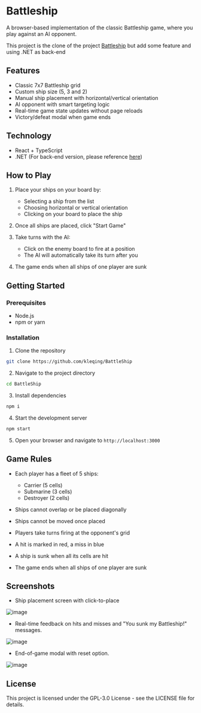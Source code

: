 # Battleship

A browser-based implementation of the classic Battleship game, where you play against an AI opponent.

This project is the clone of the project [Battleship](https://github.com/axeldlv/Battleship-Amazon) but add some feature and using .NET as back-end

## Features

- Classic 7x7 Battleship grid
- Custom ship size (5, 3 and 2)
- Manual ship placement with horizontal/vertical orientation
- AI opponent with smart targeting logic
- Real-time game state updates without page reloads
- Victory/defeat modal when game ends

## Technology

- React + TypeScript
- .NET (For back-end version, please reference [here](https://github.com/kleqing/BattleShip/tree/back-end))

## How to Play

1. Place your ships on your board by:
   - Selecting a ship from the list
   - Choosing horizontal or vertical orientation
   - Clicking on your board to place the ship

2. Once all ships are placed, click "Start Game"

3. Take turns with the AI:
   - Click on the enemy board to fire at a position
   - The AI will automatically take its turn after you

4. The game ends when all ships of one player are sunk

## Getting Started

### Prerequisites

- Node.js 
- npm or yarn

### Installation

1. Clone the repository
```bash
git clone https://github.com/kleqing/BattleShip
```

2. Navigate to the project directory
```bash
cd BattleShip
```

3. Install dependencies
```bash
npm i
```

4. Start the development server
```bash
npm start
```

5. Open your browser and navigate to `http://localhost:3000`

## Game Rules

- Each player has a fleet of 5 ships:
  - Carrier (5 cells)
  - Submarine (3 cells)
  - Destroyer (2 cells)

- Ships cannot overlap or be placed diagonally
- Ships cannot be moved once placed
- Players take turns firing at the opponent's grid
- A hit is marked in red, a miss in blue
- A ship is sunk when all its cells are hit
- The game ends when all ships of one player are sunk

## Screenshots

- Ship placement screen with click-to-place
  
![image](https://github.com/user-attachments/assets/e4cfd3e7-14f4-4754-b7e5-ec9c4cc39d19)

- Real-time feedback on hits and misses and "You sunk my Battleship!" messages.
  
![image](https://github.com/user-attachments/assets/1e10c215-62ae-4571-90f6-2459fe356ea5)

- End-of-game modal with reset option.
  
![image](https://github.com/user-attachments/assets/29f9f651-4dcc-40f5-8032-0f6b1941d2dc)

## License

This project is licensed under the GPL-3.0 License - see the LICENSE file for details.
